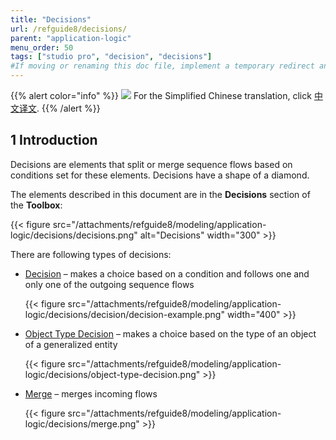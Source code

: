 ```yaml
---
title: "Decisions"
url: /refguide8/decisions/
parent: "application-logic"
menu_order: 50
tags: ["studio pro", "decision", "decisions"]
#If moving or renaming this doc file, implement a temporary redirect and let the respective team know they should update the URL in the product. See Mapping to Products for more details. 
---
```


{{% alert color="info" %}}
<img src="attachments/chinese-translation/china.png" style="display: inline-block; margin: 0" /> For the Simplified Chinese translation, click [中文译文](https://cdn.mendix.tencent-cloud.com/documentation/refguide8/decisions.pdf).
{{% /alert %}}

## 1 Introduction

Decisions are elements that split or merge sequence flows based on conditions set for these elements. Decisions have a shape of a diamond.

The elements described in this document are in the **Decisions** section of the **Toolbox**:

{{< figure src="/attachments/refguide8/modeling/application-logic/decisions/decisions.png" alt="Decisions"   width="300"  >}}

There are following types of decisions:

* [Decision](/refguide8/decision/) – makes a choice based on a condition and follows one and only one of the outgoing sequence flows

	{{< figure src="/attachments/refguide8/modeling/application-logic/decisions/decision/decision-example.png"   width="400"  >}}

* [Object Type Decision](/refguide8/object-type-decision/) – makes a choice based on the type of an object of a generalized entity

	{{< figure src="/attachments/refguide8/modeling/application-logic/decisions/object-type-decision.png" >}}

* [Merge](/refguide8/merge/) – merges incoming flows 

	{{< figure src="/attachments/refguide8/modeling/application-logic/decisions/merge.png" >}}

